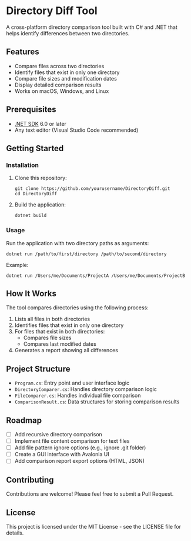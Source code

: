 # Directory Diff Tool

A cross-platform directory comparison tool built with C# and .NET that helps identify differences between two directories.

## Features

- Compare files across two directories
- Identify files that exist in only one directory
- Compare file sizes and modification dates
- Display detailed comparison results
- Works on macOS, Windows, and Linux

## Prerequisites

- [.NET SDK](https://dotnet.microsoft.com/download) 6.0 or later
- Any text editor (Visual Studio Code recommended)

## Getting Started

### Installation

1. Clone this repository:
   ```
   git clone https://github.com/yourusername/DirectoryDiff.git
   cd DirectoryDiff
   ```

2. Build the application:
   ```
   dotnet build
   ```

### Usage

Run the application with two directory paths as arguments:

```
dotnet run /path/to/first/directory /path/to/second/directory
```

Example:
```
dotnet run /Users/me/Documents/ProjectA /Users/me/Documents/ProjectB
```

## How It Works

The tool compares directories using the following process:

1. Lists all files in both directories
2. Identifies files that exist in only one directory
3. For files that exist in both directories:
   - Compares file sizes
   - Compares last modified dates
4. Generates a report showing all differences

## Project Structure

- `Program.cs`: Entry point and user interface logic
- `DirectoryComparer.cs`: Handles directory comparison logic
- `FileComparer.cs`: Handles individual file comparison
- `ComparisonResult.cs`: Data structures for storing comparison results

## Roadmap

- [ ] Add recursive directory comparison
- [ ] Implement file content comparison for text files
- [ ] Add file pattern ignore options (e.g., ignore .git folder)
- [ ] Create a GUI interface with Avalonia UI
- [ ] Add comparison report export options (HTML, JSON)

## Contributing

Contributions are welcome! Please feel free to submit a Pull Request.

## License

This project is licensed under the MIT License - see the LICENSE file for details.